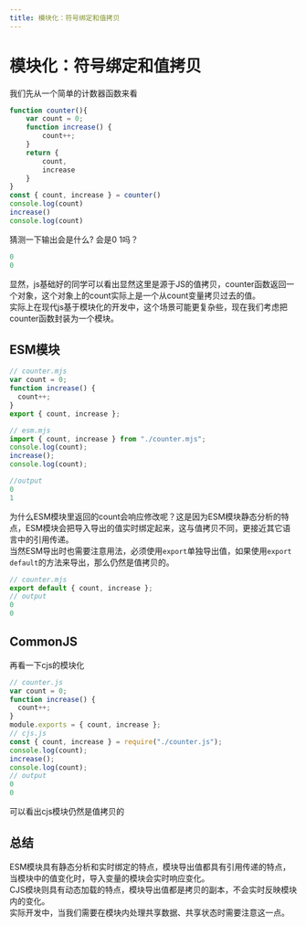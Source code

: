 ```yaml
---
title: 模块化：符号绑定和值拷贝
---
```

# 模块化：符号绑定和值拷贝
我们先从一个简单的计数器函数来看
```js
function counter(){
    var count = 0;
    function increase() {
        count++;
    }
    return {
        count,
        increase
    }
}
const { count, increase } = counter()
console.log(count)
increase()
console.log(count)
```
猜测一下输出会是什么?  会是0 1吗？

```js
0
0
```
显然，js基础好的同学可以看出显然这里是源于JS的值拷贝，counter函数返回一个对象，这个对象上的count实际上是一个从count变量拷贝过去的值。  
实际上在现代js基于模块化的开发中，这个场景可能更复杂些，现在我们考虑把counter函数封装为一个模块。  
## ESM模块
```js
// counter.mjs
var count = 0;
function increase() {
  count++;
}
export { count, increase };

// esm.mjs
import { count, increase } from "./counter.mjs";
console.log(count);
increase();
console.log(count);

//output
0
1
```
为什么ESM模块里返回的count会响应修改呢？这是因为ESM模块静态分析的特点，ESM模块会把导入导出的值实时绑定起来，这与值拷贝不同，更接近其它语言中的引用传递。  
当然ESM导出时也需要注意用法，必须使用`export`单独导出值，如果使用`export default`的方法来导出，那么仍然是值拷贝的。
```js
// counter.mjs
export default { count, increase };
// output
0
0
```
## CommonJS
再看一下cjs的模块化
```js
// counter.js
var count = 0;
function increase() {
  count++;
}
module.exports = { count, increase };
// cjs.js
const { count, increase } = require("./counter.js");
console.log(count);
increase();
console.log(count);
// output
0
0
```
可以看出cjs模块仍然是值拷贝的

## 总结
ESM模块具有静态分析和实时绑定的特点，模块导出值都具有引用传递的特点，当模块中的值变化时，导入变量的模块会实时响应变化。  
CJS模块则具有动态加载的特点，模块导出值都是拷贝的副本，不会实时反映模块内的变化。  
实际开发中，当我们需要在模块内处理共享数据、共享状态时需要注意这一点。